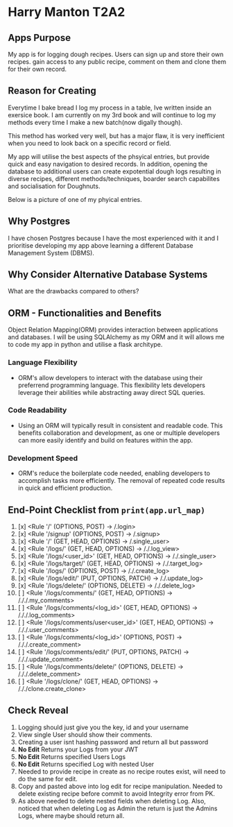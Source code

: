 # Harry Manton T2A2 

## Apps Purpose
My app is for logging dough recipes. Users can sign up and store their own recipes. gain access to any public recipe, comment on them and clone them for their own record.

## Reason for Creating
Everytime I bake bread I log my process in a table, Ive written inside an exersice book. I am currently on my 3rd book and will continue to log my methods every time I make a new batch(now digally though).

This method has worked very well, but has a major flaw, it is very inefficient when you need to look back on a specific record or field.

My app will utilise the best aspects of the phsyical entries, but provide quick and easy navigation to desired records.
In addition, opening the database to additional users can create expotential dough logs resulting in diverse recipes, different methods/techniques, boarder search capabilites and socialisation for Doughnuts.

Below is a picture of one of my phyical entries.

## Why Postgres
I have chosen Postgres because I have the most experienced with it and I prioritise developing my app above learning a different Database Management System (DBMS).

## Why Consider Alternative Database Systems

 What are the drawbacks compared to others?

## ORM - Functionalities and Benefits

Object Relation Mapping(ORM) provides interaction between applications and databases. I will be using SQLAlchemy as my ORM and it will allows me to code my app in python and utilise a flask architype.

### Language Flexibility
- ORM's allow developers to interact with the database using their preferrend programming language. This flexibility lets developers leverage their abilities while abstracting away direct SQL queries.
### Code Readability
- Using an ORM will typically result in consistent and readable code. This benefits collaboration and development, as one or multiple developers can more easily identify and build on features within the app.
### Development Speed
- ORM's reduce the boilerplate code needed, enabling developers to accomplish tasks more efficiently. The removal of repeated code  results in quick and efficient production.
## End-Point Checklist from ```print(app.url_map) ```
1. [x] <Rule '/' (OPTIONS, POST) -> /.login>
1. [x] <Rule '/signup' (OPTIONS, POST) -> /.signup>
1. [x] <Rule '/<id>' (GET, HEAD, OPTIONS) -> /.single_user>
1. [x] <Rule '/logs/' (GET, HEAD, OPTIONS) -> /./.log_view>
1. [x] <Rule '/logs/<user_id>' (GET, HEAD, OPTIONS) -> /./.single_user>
1. [x] <Rule '/logs/target/<id>' (GET, HEAD, OPTIONS) -> /./.target_log>
1. [x] <Rule '/logs/' (OPTIONS, POST) -> /./.create_log>
1. [x] <Rule '/logs/edit/<id>' (PUT, OPTIONS, PATCH) -> /./.update_log>
1. [x] <Rule '/logs/delete/<id>' (OPTIONS, DELETE) -> /./.delete_log>
1. [ ] <Rule '/logs/comments/' (GET, HEAD, OPTIONS) -> /././.my_comments>
1. [ ] <Rule '/logs/comments/<log_id>' (GET, HEAD, OPTIONS) -> /././.log_comments>
1. [ ] <Rule '/logs/comments/user<user_id>' (GET, HEAD, OPTIONS) -> /././.user_comments>
1. [ ] <Rule '/logs/comments/<log_id>' (OPTIONS, POST) -> /././.create_comment>
1. [ ] <Rule '/logs/comments/edit/<id>' (PUT, OPTIONS, PATCH) -> /././.update_comment>
1. [ ] <Rule '/logs/comments/delete/<id>' (OPTIONS, DELETE) -> /././.delete_comment>
1. [ ] <Rule '/logs/clone/<id>' (GET, HEAD, OPTIONS) -> /././clone.create_clone>

## Check Reveal
1. Logging should just give you the key, id and your username
1. View single User should show their comments. 
1. Creating a user isnt hashing password and return all but password
1. __No Edit__ Returns your Logs from your JWT
1. __No Edit__ Returns specified Users Logs 
1. __No Edit__ Returns specified Log with nested User
1. Needed to provide recipe in create as no recipe routes exist, will need to do the same for edit.
1. Copy and pasted above into log edit for recipe manipulation. Needed to delete existing recipe before commit to avoid Integrity error from PK.
1. As above needed to delete nested fields when deleting Log. Also, noticed that when deleting Log as Admin the return is just the Admins Logs, where maybe should return all.
